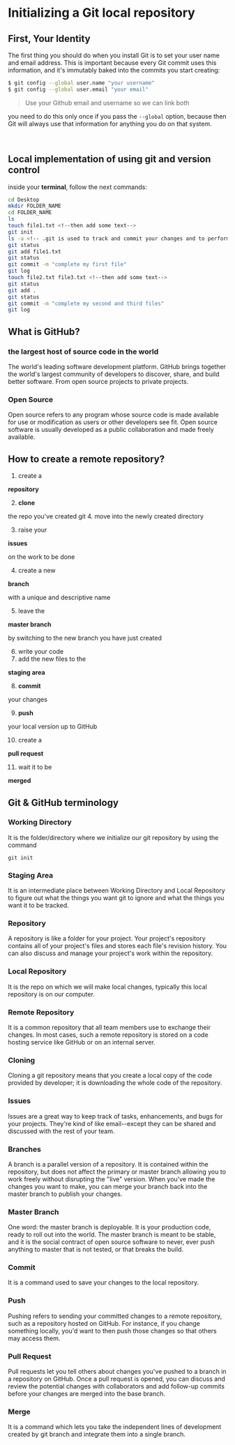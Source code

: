 # Initializing a Git local repository

## First, Your Identity

The first thing you should do when you install Git is to set your user name and email address. This is important because every Git commit uses this information, and it's immutably baked into the commits you start creating:

```bash
$ git config --global user.name "your username"
$ git config --global user.email "your email"
```

> Use your Github email and username so we can link both

you need to do this only once if you pass the `--global` option, because then Git will always use that information for anything you do on that system.


<br>

## Local implementation of using git and version control

inside your **terminal**, follow the next commands:

```bash
cd Desktop
mkdir FOLDER_NAME
cd FOLDER_NAME
ls
touch file1.txt <!--then add some text-->
git init
ls -a <!-- .git is used to track and commit your changes and to perform version control-->
git status
git add file1.txt
git status
git commit -m "complete my first file"
git log
touch file2.txt file3.txt <!--then add some text-->
git status
git add .
git status
git commit -m "complete my second and third files"
git log
```

## What is GitHub?

### the largest host of source code in the world

The world's leading software development platform. GitHub brings together the world's largest community of developers to discover, share, and build better software. From open source projects to private projects.

### Open Source

Open source refers to any program whose source code is made available for use or modification as users or other developers see fit. Open source software is usually developed as a public collaboration and made freely available.

## How to create a remote repository?

1. create a

  <span style="font-weight: bold;">repository</span>

2. <span style="font-weight: bold;">clone</span>

  the repo you've created git 4\. move into the newly created directory

3. raise your

  <span style="font-weight: bold;">issues</span>

  on the work to be done

4. create a new

  <span style="font-weight: bold;">branch</span>

  with a unique and descriptive name

5. leave the

  <span style="font-weight: bold;">master branch</span>

  by switching to the new branch you have just created

6. write your code
7. add the new files to the

  <span style="font-weight: bold;">staging area</span>

8. <span style="font-weight: bold;">commit</span>

  your changes

9. <span style="font-weight: bold;">push</span>

  your local version up to GitHub

10. create a

  <span style="font-weight: bold;">pull request</span>

11. wait it to be

  <span style="font-weight: bold;">merged</span>

## Git & GitHub terminology

### Working Directory

It is the folder/directory where we initialize our git repository by using the command

```
git init
```

### Staging Area

It is an intermediate place between Working Directory and Local Repository to figure out what the things you want git to ignore and what the things you want it to be tracked.

### Repository

A repository is like a folder for your project. Your project's repository contains all of your project's files and stores each file's revision history. You can also discuss and manage your project's work within the repository.

### Local Repository

It is the repo on which we will make local changes, typically this local repository is on our computer.

### Remote Repository

It is a common repository that all team members use to exchange their changes. In most cases, such a remote repository is stored on a code hosting service like GitHub or on an internal server.

### Cloning

Cloning a git repository means that you create a local copy of the code provided by developer; it is downloading the whole code of the repository.

### Issues

Issues are a great way to keep track of tasks, enhancements, and bugs for your projects. They're kind of like email--except they can be shared and discussed with the rest of your team.

### Branches

A branch is a parallel version of a repository. It is contained within the repository, but does not affect the primary or master branch allowing you to work freely without disrupting the "live" version. When you've made the changes you want to make, you can merge your branch back into the master branch to publish your changes.

### Master Branch

One word: the master branch is deployable. It is your production code, ready to roll out into the world. The master branch is meant to be stable, and it is the social contract of open source software to never, ever push anything to master that is not tested, or that breaks the build.

### Commit

It is a command used to save your changes to the local repository.

### Push

Pushing refers to sending your committed changes to a remote repository, such as a repository hosted on GitHub. For instance, if you change something locally, you'd want to then push those changes so that others may access them.

### Pull Request

Pull requests let you tell others about changes you've pushed to a branch in a repository on GitHub. Once a pull request is opened, you can discuss and review the potential changes with collaborators and add follow-up commits before your changes are merged into the base branch.

### Merge

It is a command which lets you take the independent lines of development created by git branch and integrate them into a single branch.
